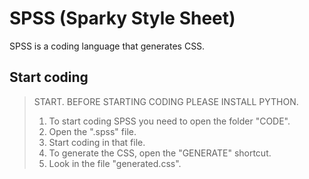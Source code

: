 # SPSS (Sparky Style Sheet)
SPSS is a coding language that generates CSS.
## Start coding
> START. BEFORE STARTING CODING PLEASE INSTALL PYTHON.
> 1. To start coding SPSS you need to open the folder "CODE".
> 2. Open the ".spss" file.
> 3. Start coding in that file.
> 4. To generate the CSS, open the "GENERATE" shortcut.
> 5. Look in the file "generated.css".